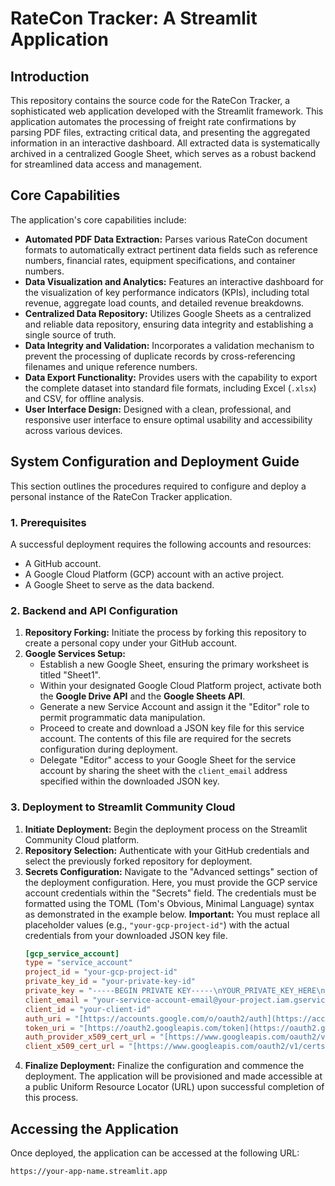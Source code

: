 # RateCon Tracker: A Streamlit Application

## Introduction

This repository contains the source code for the RateCon Tracker, a sophisticated web application developed with the Streamlit framework. This application automates the processing of freight rate confirmations by parsing PDF files, extracting critical data, and presenting the aggregated information in an interactive dashboard. All extracted data is systematically archived in a centralized Google Sheet, which serves as a robust backend for streamlined data access and management.

## Core Capabilities

The application's core capabilities include:

* **Automated PDF Data Extraction:** Parses various RateCon document formats to automatically extract pertinent data fields such as reference numbers, financial rates, equipment specifications, and container numbers.
* **Data Visualization and Analytics:** Features an interactive dashboard for the visualization of key performance indicators (KPIs), including total revenue, aggregate load counts, and detailed revenue breakdowns.
* **Centralized Data Repository:** Utilizes Google Sheets as a centralized and reliable data repository, ensuring data integrity and establishing a single source of truth.
* **Data Integrity and Validation:** Incorporates a validation mechanism to prevent the processing of duplicate records by cross-referencing filenames and unique reference numbers.
* **Data Export Functionality:** Provides users with the capability to export the complete dataset into standard file formats, including Excel (`.xlsx`) and CSV, for offline analysis.
* **User Interface Design:** Designed with a clean, professional, and responsive user interface to ensure optimal usability and accessibility across various devices.

## System Configuration and Deployment Guide

This section outlines the procedures required to configure and deploy a personal instance of the RateCon Tracker application.

### 1. Prerequisites

A successful deployment requires the following accounts and resources:

* A GitHub account.
* A Google Cloud Platform (GCP) account with an active project.
* A Google Sheet to serve as the data backend.

### 2. Backend and API Configuration

1.  **Repository Forking:** Initiate the process by forking this repository to create a personal copy under your GitHub account.
2.  **Google Services Setup:**
    * Establish a new Google Sheet, ensuring the primary worksheet is titled "Sheet1".
    * Within your designated Google Cloud Platform project, activate both the **Google Drive API** and the **Google Sheets API**.
    * Generate a new Service Account and assign it the "Editor" role to permit programmatic data manipulation.
    * Proceed to create and download a JSON key file for this service account. The contents of this file are required for the secrets configuration during deployment.
    * Delegate "Editor" access to your Google Sheet for the service account by sharing the sheet with the `client_email` address specified within the downloaded JSON key.

### 3. Deployment to Streamlit Community Cloud

1.  **Initiate Deployment:** Begin the deployment process on the Streamlit Community Cloud platform.
2.  **Repository Selection:** Authenticate with your GitHub credentials and select the previously forked repository for deployment.
3.  **Secrets Configuration:** Navigate to the "Advanced settings" section of the deployment configuration. Here, you must provide the GCP service account credentials within the "Secrets" field. The credentials must be formatted using the TOML (Tom's Obvious, Minimal Language) syntax as demonstrated in the example below. **Important:** You must replace all placeholder values (e.g., `"your-gcp-project-id"`) with the actual credentials from your downloaded JSON key file.
    ```toml
    [gcp_service_account]
    type = "service_account"
    project_id = "your-gcp-project-id"
    private_key_id = "your-private-key-id"
    private_key = "-----BEGIN PRIVATE KEY-----\nYOUR_PRIVATE_KEY_HERE\n-----END PRIVATE KEY-----\n"
    client_email = "your-service-account-email@your-project.iam.gserviceaccount.com"
    client_id = "your-client-id"
    auth_uri = "[https://accounts.google.com/o/oauth2/auth](https://accounts.google.com/o/oauth2/auth)"
    token_uri = "[https://oauth2.googleapis.com/token](https://oauth2.googleapis.com/token)"
    auth_provider_x509_cert_url = "[https://www.googleapis.com/oauth2/v1/certs](https://www.googleapis.com/oauth2/v1/certs)"
    client_x509_cert_url = "[https://www.googleapis.com/oauth2/v1/certs/](https://www.googleapis.com/oauth2/v1/certs/)..."
    ```
4.  **Finalize Deployment:** Finalize the configuration and commence the deployment. The application will be provisioned and made accessible at a public Uniform Resource Locator (URL) upon successful completion of this process.

## Accessing the Application

Once deployed, the application can be accessed at the following URL:

`https://your-app-name.streamlit.app`
